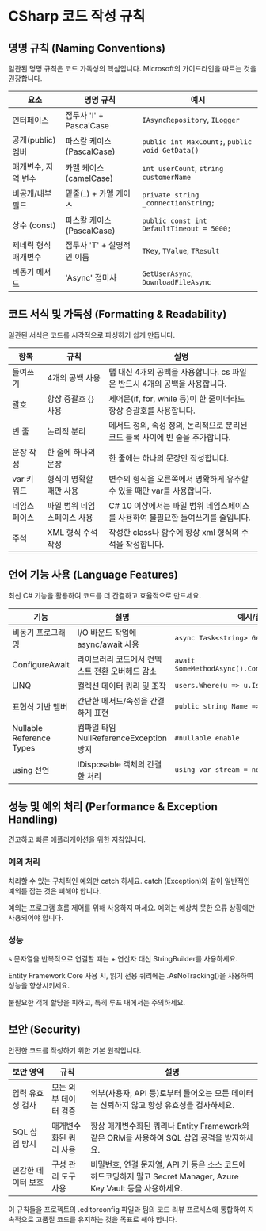# CSharp 코드 작성 규칙

## 명명 규칙 (Naming Conventions)

일관된 명명 규칙은 코드 가독성의 핵심입니다. Microsoft의 가이드라인을 따르는 것을 권장합니다.

| 요소 | 명명 규칙 | 예시 |
|------|-----------|------|
| 인터페이스 | 접두사 'I' + PascalCase | `IAsyncRepository`, `ILogger` |
| 공개(public) 멤버 | 파스칼 케이스 (PascalCase) | `public int MaxCount;`, `public void GetData()` |
| 매개변수, 지역 변수 | 카멜 케이스 (camelCase) | `int userCount`, `string customerName` |
| 비공개/내부 필드 | 밑줄(_) + 카멜 케이스 | `private string _connectionString;` |
| 상수 (const) | 파스칼 케이스 (PascalCase) | `public const int DefaultTimeout = 5000;` |
| 제네릭 형식 매개변수 | 접두사 'T' + 설명적인 이름 | `TKey`, `TValue`, `TResult` |
| 비동기 메서드 | 'Async' 접미사 | `GetUserAsync`, `DownloadFileAsync` |

## 코드 서식 및 가독성 (Formatting & Readability)

일관된 서식은 코드를 시각적으로 파싱하기 쉽게 만듭니다.

| 항목 | 규칙 | 설명 |
|------|------|------|
| 들여쓰기 | 4개의 공백 사용 | 탭 대신 4개의 공백을 사용합니다. cs 파일은 반드시 4개의 공백을 사용합니다. |
| 괄호 | 항상 중괄호 {} 사용 | 제어문(if, for, while 등)이 한 줄이더라도 항상 중괄호를 사용합니다. |
| 빈 줄 | 논리적 분리 | 메서드 정의, 속성 정의, 논리적으로 분리된 코드 블록 사이에 빈 줄을 추가합니다. |
| 문장 작성 | 한 줄에 하나의 문장 | 한 줄에는 하나의 문장만 작성합니다. |
| var 키워드 | 형식이 명확할 때만 사용 | 변수의 형식을 오른쪽에서 명확하게 유추할 수 있을 때만 var를 사용합니다. |
| 네임스페이스 | 파일 범위 네임스페이스 사용 | C# 10 이상에서는 파일 범위 네임스페이스를 사용하여 불필요한 들여쓰기를 줄입니다. |
| 주석 | XML 형식 주석 작성 | 작성한 class나 함수에 항상 xml 형식의 주석을 작성합니다. |

## 언어 기능 사용 (Language Features)

최신 C# 기능을 활용하여 코드를 더 간결하고 효율적으로 만드세요.

| 기능 | 설명 | 예시/참고 |
|------|------|------|
| 비동기 프로그래밍 | I/O 바운드 작업에 async/await 사용 | `async Task<string> GetDataAsync()` |
| ConfigureAwait | 라이브러리 코드에서 컨텍스트 전환 오버헤드 감소 | `await SomeMethodAsync().ConfigureAwait(false)` |
| LINQ | 컬렉션 데이터 쿼리 및 조작 | `users.Where(u => u.IsActive).ToList()` |
| 표현식 기반 멤버 | 간단한 메서드/속성을 간결하게 표현 | `public string Name => _name;` |
| Nullable Reference Types | 컴파일 타임 NullReferenceException 방지 | `#nullable enable` |
| using 선언 | IDisposable 객체의 간결한 처리 | `using var stream = new FileStream(...);` |

## 성능 및 예외 처리 (Performance & Exception Handling)

견고하고 빠른 애플리케이션을 위한 지침입니다.

### 예외 처리

처리할 수 있는 구체적인 예외만 catch 하세요. catch (Exception)와 같이 일반적인 예외를 잡는 것은 피해야 합니다.

예외는 프로그램 흐름 제어를 위해 사용하지 마세요. 예외는 예상치 못한 오류 상황에만 사용되어야 합니다.

### 성능
s
문자열을 반복적으로 연결할 때는 + 연산자 대신 StringBuilder를 사용하세요.

Entity Framework Core 사용 시, 읽기 전용 쿼리에는 .AsNoTracking()을 사용하여 성능을 향상시키세요.

불필요한 객체 할당을 피하고, 특히 루프 내에서는 주의하세요.

## 보안 (Security)

안전한 코드를 작성하기 위한 기본 원칙입니다.

| 보안 영역 | 규칙 | 설명 |
|------|------|------|
| 입력 유효성 검사 | 모든 외부 데이터 검증 | 외부(사용자, API 등)로부터 들어오는 모든 데이터는 신뢰하지 않고 항상 유효성을 검사하세요. |
| SQL 삽입 방지 | 매개변수화된 쿼리 사용 | 항상 매개변수화된 쿼리나 Entity Framework와 같은 ORM을 사용하여 SQL 삽입 공격을 방지하세요. |
| 민감한 데이터 보호 | 구성 관리 도구 사용 | 비밀번호, 연결 문자열, API 키 등은 소스 코드에 하드코딩하지 말고 Secret Manager, Azure Key Vault 등을 사용하세요. |

이 규칙들을 프로젝트의 .editorconfig 파일과 팀의 코드 리뷰 프로세스에 통합하여 지속적으로 고품질 코드를 유지하는 것을 목표로 해야 합니다.

